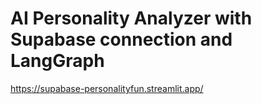 # AI Personality Analyzer with Supabase connection and LangGraph

https://supabase-personalityfun.streamlit.app/
